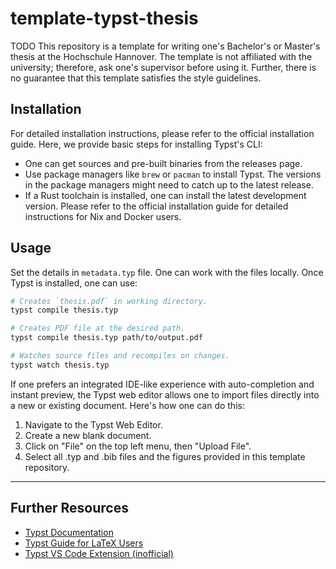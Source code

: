 # template-typst-thesis

TODO
This repository is a template for writing one's Bachelor's or Master's thesis at the Hochschule Hannover. The template is not affiliated with the university; therefore, ask one's supervisor before using it. Further, there is no guarantee that this template satisfies the style guidelines.

## Installation

For detailed installation instructions, please refer to the official installation guide. Here, we provide basic steps for installing Typst's CLI:

- One can get sources and pre-built binaries from the releases page.
- Use package managers like `brew` or `pacman` to install Typst. The versions in the package managers might need to catch up to the latest release.
- If a Rust toolchain is installed, one can install the latest development version.
Please refer to the official installation guide for detailed instructions for Nix and Docker users.

## Usage

Set the details in `metadata.typ` file. One can work with the files locally. Once Typst is installed, one can use:

```sh
# Creates `thesis.pdf` in working directory.
typst compile thesis.typ

# Creates PDF file at the desired path.
typst compile thesis.typ path/to/output.pdf

# Watches source files and recompiles on changes.
typst watch thesis.typ
```

If one prefers an integrated IDE-like experience with auto-completion and instant preview, the Typst web editor allows one to import files directly into a new or existing document. Here's how one can do this:

1. Navigate to the Typst Web Editor.
2. Create a new blank document.
3. Click on "File" on the top left menu, then "Upload File".
4. Select all .typ and .bib files and the figures provided in this template repository.

---

## Further Resources

- [Typst Documentation](https://typst.app/docs/)
- [Typst Guide for LaTeX Users](https://typst.app/docs/guides/guide-for-latex-users/)
- [Typst VS Code Extension (inofficial)](https://marketplace.visualstudio.com/items?itemName=nvarner.typst-lsp)